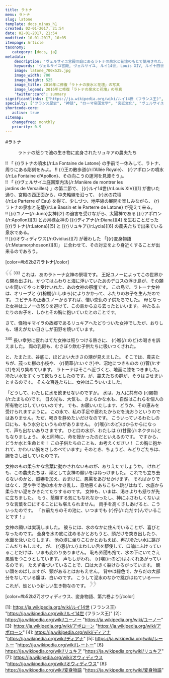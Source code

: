 ```yaml
---
title: ラトナ
menu: ラトナ
slug: latone
template: docs_minus_h1
created: 02-01-2017, 21:54
date: 02-01-2017, 21:54
modified: 10-01-2017, 10:05
itempage: Article
taxonomy:
   category: [docs, ja]
metadata:
    description: 'ヴェルサイユ宮殿の庭にあるラトナの泉水と花壇のもとで使用された、オウィディウス作家が書いた変身物語の第六巻のラトナとリュキアの農夫たちの対立が語られている「リュキアの農夫たち章」の文書'
    keywords: 'ヴェルサイユ宮殿, ヴェルサイユ, ルイ14世, Louis XIV, ルイ十四世, オウィディウス, 変身物語, ラトナ, ラトナの噴水, ラトナの泉水, ラトナの泉水と花壇, ラトーナ, ラトナ, アポロン, ディアナ, リュキア, ユノー, リュキアの農夫たち'
    image: latone_700x525.jpg
    image_width: 700
    image_height: 525
    image_title: 2016年に修復「ラトナの泉水と花壇」の写真
    image_legend: 2016年に修復「ラトナの泉水と花壇」の写真
    'twitter:card': summary
significantlinks: ["https://ja.wikipedia.org/wiki/ルイ14世 (フランス王)", "https://ja.wikipedia.org/wiki/ユーノー", "https://ja.wikipedia.org/wiki/アポローン", "https://ja.wikipedia.org/wiki/ディアナ", "https://ja.wikipedia.org/wiki/レートー", "https://ja.wikipedia.org/wiki/リュキア", "https://ja.wikipedia.org/wiki/オウィディウス", "https://ja.wikipedia.org/wiki/変身物語"]
specialty: ["フランス歴史", "神話", "ローマ帝国文学", "宮廷文化", "ヴェルサイユ宮殿", "ヴェルサイユ宮殿の庭", "ヴェルサイユ宮殿の庭園", "ラトナの泉水と花壇", "ラトナの泉水", "ラトナ", "ラトーナ"]
shortcode-core:
   active: true
sitemap:
   changefreq: monthly
   priority: 0.9
---
```

#ラトナ

<figure><picture>
<source
sizes="(max-width: 767px) 98vw, (min-width: 959px) 50vw, 86vw"
srcset="
/user/sites/docs/pages/01.home/02.versailles/02.jardins/01.latone/latone-280.webp 280w,
/user/sites/docs/pages/01.home/02.versailles/02.jardins/01.latone/latone-380.webp 380w,
/user/sites/docs/pages/01.home/02.versailles/02.jardins/01.latone/latone-480.webp 480w,
/user/sites/docs/pages/01.home/02.versailles/02.jardins/01.latone/latone-640.webp 640w,
/user/sites/docs/pages/01.home/02.versailles/02.jardins/01.latone/latone_700x525.webp 700w"
type="image/webp">
<img　src="/user/sites/docs/pages/01.home/02.versailles/02.jardins/01.latone/latone_700x525.jpg" alt="ヴェルサイユ宮殿の庭園にある、ラトナの泉水と花壇"　title="ヴェルサイユ宮殿の庭園にある、ラトナの泉水と花壇" class="class-diane-img"
sizes="(max-width: 767px) 98vw, (min-width: 959px) 50vw, 86vw"
srcset="
/user/sites/docs/pages/01.home/02.versailles/02.jardins/01.latone/latone-280.jpg 280w,
/user/sites/docs/pages/01.home/02.versailles/02.jardins/01.latone/latone-380.jpg 380w,
/user/sites/docs/pages/01.home/02.versailles/02.jardins/01.latone/latone-480.jpg 480w,
/user/sites/docs/pages/01.home/02.versailles/02.jardins/01.latone/latone-640.jpg 640w,
/user/sites/docs/pages/01.home/02.versailles/02.jardins/01.latone/latone_700x525.jpg 700w"
>
</picture><figcaption>ラトナの怒りで<wbr>池の生き物に変身された<wbr>リュキアの農夫たち</figcaption></figure>

!! 「 {r}ラトナの噴水{/r:La&#160;Fontaine&#160;de&#160;Latone} の手前で一休みして、ラトナ、周りにある<wbr>彫刻をみよ。
!! {r}王の散歩道{/r:l'Allée&#160;Royale}、 {r}アポロンの噴水{/r:La&#160;Fontaine&#160;d'Apollon}、その向こうの運河を<wbr>見渡そう」。  
!! 「 {r}ヴェルサイユ<wbr>庭園案内法{/r:Manière&#160;de&#160;montrer&#160;les&#160;<wbr>jardins&#160;de&#160;Versailles} 」の第二節で、 [{r}ルイ14世{/r:Louis&#160;XIV}][1] が書いた通り、宮殿の西正面から、中央軸線を沿って、 {r}水の花壇{/r:Le&#160;Parterre&#160;d'&#160;Eau} を得て、少しづつ、地平線の展開を<wbr>楽しみながら、 {r}ラトナの<wbr>泉水と花壇{/r:Le&#160;Bassin&#160;et&#160;le&#160;Parterre&#160;<wbr>de&#160;Latone} が見えて来る。  
!! [{r}ユノー{/r:Juno}女神][2] の迫害を受けながら、太陽神である [{r}アポロン{/r:Apollon}][3] とお月様女神の [{r}ディアナ{/r:Diana}][4] を生むことだった [{r}ラトナ{/r:Latona}][5] と [{r}リュキア{/r:Lycia}][6] の農夫たちで<wbr>出来ている<wbr>泉水である。  
!! [{r}オウィディウス{/r:Ovidius}][7] が著わした 「[{r}変身物語{/r:Metamorphoseon}][8]」 に合わせて、その対立をより身近く<wbr>することが<wbr>出来るのであろう。  

[color=#b52b27]**ラトナ**[/color]  

<span><svg xmlns="http://www.w3.org/2000/svg" version="1" width="22px" height="22px" viewBox="0 0 78 78" fill="lightgrey" opacity="1"><path d="M76.5 9.0009L57.0898 32.605c-.88226 1.10283-.88226 1.54397-.88226 1.76454 0 1.10286 1.76455 3.30857 2.8674 4.632l13.0167 14.99877L61.50123 74.9545 50.4727 59.51456c-2.87047-3.97028-10.80793-15.88413-10.80793-19.19267 0-1.76458.6617-2.4263 6.6171-9.7051C60.8395 12.74754 63.04522 10.98297 70.98575 3.0455L76.5 9.00092zm-38.16172 0L18.9281 32.605c-.88228 1.10283-.88228 1.54397-.88228 1.76454 0 1.10286 1.76457 3.30857 2.86742 4.632L33.92688 54.0003 23.3395 74.9545 12.30793 59.51456C9.44053 55.54428 1.5 43.63043 1.5 40.3219c0-1.76458.6617-2.4263 6.6171-9.7051C22.67475 12.74754 24.88043 10.98297 32.82097 3.0455l5.51732 5.9554z"/></svg></span> 
<sup>333</sup>
これは、あのラトーナ女神の<wbr>祭壇です。
王妃ユノーによって<wbr>この世界から閉め出され、かつてはふわりと海に<wbr>浮いていたあのデロスの<wbr>浮き島が、その願いを聞いてやっと<wbr>受けいれた、あの女神の祭壇です。
この島で、ラトーナ女神は、オリーブと {r}棕櫚{/r:しゆろ}によりかかって、ふたりのお子を<wbr>生んだのです。
ユピテルの正妻<wbr>ユノーから<wbr>すれば、憎い恋仇の<wbr>子供たちでした。
母となった女神はユノーの<wbr>怒りを避けて、この島から<wbr>立ち去ったといいます。
神たるふたりのお子を、しかとその胸に<wbr>抱いていたとのことです。

さて、怪物キマイラの故郷である<wbr>リュキアヘたどりついた<wbr>女神でしたが、おりしも、堪えがたい日さしが田野を<wbr>焼いています。

<sup>340</sup>
長い幸労に<wbr>疲れはてた<wbr>女神は照りつける熱さに、 {r}喉{/r:のど}の喝きを訴えました。
両の乳房も、むさぼり飲む子供たちに<wbr>吸いつくされた。

と、たまたま、谷底に、ほどよい大きさの潮が<wbr>見えました。
そこでは、農夫たちが、茂った柳の小枝や、 {r}藺草{/r:いぐさ}や、沼地につきものの {r}菅{/r:すけ}を刈り集めています。
ラトーナは<wbr>そこヘ近づくと、地面に膝をつきました。
冷たい水をすくって<wbr>飲もうとしたのです。<wbr>
が、農夫たちの群が、そうはさせまいと<wbr>するのです。
そんな百姓たちに、女神はこういいました。

「どうして、わたしに水を<wbr>飲ませないのですか。
水は、万人に共有の {r}賜物{/r:たまもの}です。
日の光も、大気も、きよらかな水も、自然はこれらを<wbr>個人の所有物とは<wbr>していないのです。
でも、お願いいたします、どうか、その恵みを<wbr>受けられますように。
この水で、私の手足や疲れたからだを<wbr>洗おうというのでは<wbr>ありません。<wbr>
ただ、喝きを<wbr>静めたいだけなのです。
こういっている<wbr>わたしの口にも、もう水分というものが<wbr>ありません。
 {r}喉{/r:のど}はからからになって、声も出ないありさまです。
ひと口の水が、わたしは {r}甘露{/r:ネクタル}ともなりましょう。
水と同時に、命を授かったのだ<wbr>といえるのです。
ですから、どうか水と生命とを！
この子供たちのことも、お考えください！
この胸に抱かれて、かわいい腕を<wbr>さしのべています」そのとき、ちょうど、みどりごたちは、腕を<wbr>さし出していたのです。

女神のもの柔らかな<wbr>言葉に<wbr>動かされないものが、ありえたでしょうか。
けれども、この農夫たちは、頑として女神の願いを<wbr>はねっけました。
これでも<wbr>立ち去らないのかと、威嚇を加え、おまけに、悪罵をあびせかけます。
そればかりではなく、足や手で<wbr>池の水をかき乱し、意地悪くあちこちへ<wbr>跳びはねて、水底から柔らかい泥を<wbr>かきたてたりするのです。
女神も、いまは、渇きよりも怒りが<wbr>先に立ちました。
もう、懇願する気にも<wbr>なれなかったし、神にふさわしくないような<wbr>言葉を口にすることにも<wbr>堪えられません。
両手を高くさしあげると、こういったのです。
「お前たちのその池に、いつまでも {r}佇{/r:ただす}んでいることです！」

女神の願いは<wbr>実現しました。
彼らには、水のなかに<wbr>住んでいることが、喜びとなったのです。
全身を<wbr>水の底に沈めるかと<wbr>おもうと、頭だけを突き出したり、水面を泳いたりします。
池の堤に坐りこむかと<wbr>おもえば、再び冷たい水に<wbr>跳びこんだりもします。
が、 {r}忌{/r:い}まわしい舌を<wbr>駆使して、口論に<wbr>ふけっていることだけは、いまも変わりありません。
恥も外聞も捨て、水の下にいてさえ悪態を<wbr>つこうとしています。
声もしがわれ、 {r}喉{/r:のど}は<wbr>ふくれ<wbr>あがっているのです。
たえず<wbr>毒づいていることで、口は大きく<wbr>裂けひろがっています。
醜い頭をのばしますが、頸があるとは<wbr>おもえせん。
背中は緑色で、からだの大部分を<wbr>なしている腹は、白いのです。
こうして泥水のなかで<wbr>跳びはねている――これが、蛙という<wbr>新しい<wbr>生き物なのです。 <span><svg xmlns="http://www.w3.org/2000/svg" version="1" width="22px" height="22px" viewBox="0 0 78 78" fill="lightgrey" opacity="1"><path d="M1.5 68.9991L20.9102 45.395c.88226-1.10283.88226-1.54397.88226-1.76454 0-1.10286-1.76455-3.30857-2.8674-4.632L5.90836 23.9997 16.49877 3.0455 27.5273 18.48544c2.87047 3.97028 10.80793 15.88413 10.80793 19.19267 0 1.76458-.6617 2.4263-6.6171 9.7051C17.1605 65.25246 14.95478 67.01703 7.01425 74.9545L1.5 68.99908zm38.16172 0L59.0719 45.395c.88228-1.10283.88228-1.54397.88228-1.76454 0-1.10286-1.76457-3.30857-2.86742-4.632L44.07312 23.9997 54.6605 3.0455l11.03157 15.43992C68.55947 22.45572 76.5 34.36957 76.5 37.6781c0 1.76458-.6617 2.4263-6.6171 9.7051C55.32526 65.25246 53.11957 67.01703 45.17904 74.9545l-5.51732-5.9554z"/></svg></span>

[color=#b52b27]オウィディウス、変身物語、第六巻より[/color]  

[1]: https://ja.wikipedia.org/wiki/ルイ14世 (フランス王) "https://ja.wikipedia.org/wiki/ルイ14世 (フランス王)"
[2]: https://ja.wikipedia.org/wiki/ユーノー "https://ja.wikipedia.org/wiki/ユーノー"
[3]: https://ja.wikipedia.org/wiki/アポローン "https://ja.wikipedia.org/wiki/アポローン"
[4]: https://ja.wikipedia.org/wiki/ディアナ "https://ja.wikipedia.org/wiki/ディアナ"
[5]: https://ja.wikipedia.org/wiki/レートー "https://ja.wikipedia.org/wiki/レートー"
[6]: https://ja.wikipedia.org/wiki/リュキア "https://ja.wikipedia.org/wiki/リュキア"
[7]: https://ja.wikipedia.org/wiki/オウィディウス "https://ja.wikipedia.org/wiki/オウィディウス"
[8]: https://ja.wikipedia.org/wiki/変身物語 "https://ja.wikipedia.org/wiki/変身物語"